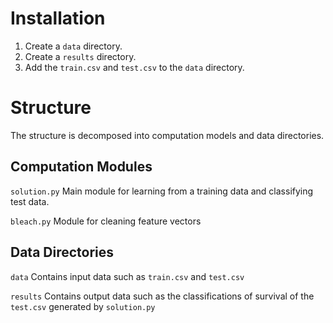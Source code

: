 Installation
============

1. Create a `data` directory.
2. Create a `results` directory.
3. Add the `train.csv` and `test.csv` to the `data` directory.

Structure
=========

The structure is decomposed into computation models and data directories.

Computation Modules
-------------------

`solution.py` Main module for learning from a training data and classifying test data.

`bleach.py` Module for cleaning feature vectors


Data Directories
----------------

`data` Contains input data such as `train.csv` and `test.csv`

`results` Contains output data such as the classifications of survival of the `test.csv` generated by `solution.py`
